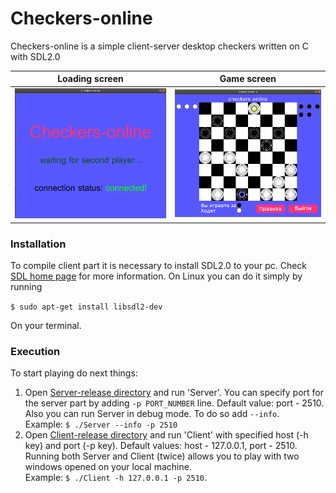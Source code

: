 # Checkers-online
Checkers-online is a simple client-server desktop checkers written on C with SDL2.0

Loading screen | Game screen
:-------------:|:-------------:
![loading sample](https://github.com/allacee/checkers-online/blob/master/Client/img/samples/loading.png) |![game sample](https://github.com/allacee/checkers-online/blob/master/Client/img/samples/game.png)

### Installation
To compile client part it is necessary to install SDL2.0 to your pc.
Check [SDL home page](https://www.libsdl.org/download-2.0.php) for more information.
On Linux you can do it simply by running

`$ sudo apt-get install libsdl2-dev `

On your terminal.

### Execution
To start playing do next things:
1. Open [Server-release directory](https://github.com/allacee/checkers-online/tree/master/Server/cmake-build-release) and run 'Server'. You can specify port for the server part by adding `-p PORT_NUMBER` line. Default value: port - 2510. Also you can run Server in debug mode. To do so add `--info`.
<br>Example: `$ ./Server --info -p 2510`
2. Open [Client-release directory](https://github.com/allacee/checkers-online/tree/master/Client/cmake-build-release) and run 'Client' with specified host (-h key) and port (-p key). Default values: host - 127.0.0.1, port - 2510. Running both Server and Client (twice) allows you to play with two windows opened on your local machine.
<br>Example: `$ ./Client -h 127.0.0.1 -p 2510`. 
